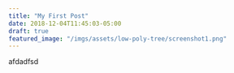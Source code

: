 ```yaml
---
title: "My First Post"
date: 2018-12-04T11:45:03-05:00
draft: true
featured_image: "/imgs/assets/low-poly-tree/screenshot1.png"
---
```


afdadfsd